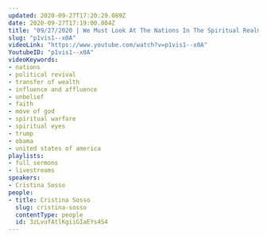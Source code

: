 ```yaml
---
updated: 2020-09-27T17:20:29.089Z
date: 2020-09-27T17:19:00.804Z
title: "09/27/2020 | We Must Look At The Nations In The Spiritual Realm (Pastor Cristina Sosso)"
slug: "p1vis1--x0A"
videoLink: "https://www.youtube.com/watch?v=p1vis1--x0A"
YoutubeID: "p1vis1--x0A"
videoKeywords:
- nations
- political revival
- transfer of wealth
- influence and affluence
- unbelief
- faith
- move of god
- spiritual warfare
- spiritual eyes
- trump
- obama
- united states of america
playlists:
- full sermons
- livestreams
speakers:
- Cristina Sosso
people:
- title: Cristina Sosso
  slug: cristina-sosso
  contentType: people
  id: 3zLvufAtlKgiiGIaEYs4S4
---
```

